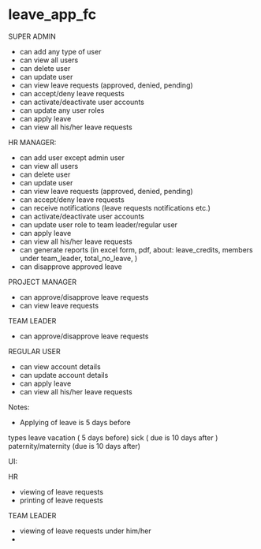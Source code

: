 # leave_app_fc

SUPER ADMIN
- can add any type of user
- can view all users
- can delete user
- can update user
- can view leave requests (approved, denied, pending)
- can accept/deny leave requests
- can activate/deactivate user accounts
- can update any user roles
- can apply leave
- can view all his/her leave requests


HR MANAGER:
- can add user except admin user
- can view all users
- can delete user
- can update user
- can view leave requests (approved, denied, pending)
- can accept/deny leave requests
- can receive notifications (leave requests notifications etc.)
- can activate/deactivate user accounts
- can update user role to team leader/regular user
- can apply leave
- can view all his/her leave requests
- can generate reports (in excel form, pdf, about: leave_credits, members under team_leader, total_no_leave, )
- can disapprove approved leave

PROJECT MANAGER
- can approve/disapprove leave requests
- can view leave requests

TEAM LEADER
- can approve/disapprove leave requests


REGULAR USER
- can view account details
- can update account details
- can apply leave
- can view all his/her leave requests


Notes:
- Applying of leave is 5 days before


types leave
vacation ( 5 days before)
sick ( due is 10 days after )
paternity/maternity (due is 10 days after)


UI:

HR
- viewing of leave requests
- printing of leave requests


TEAM LEADER
- viewing of leave requests under him/her
- 
